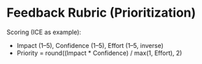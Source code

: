 # Feedback Rubric (Prioritization)
Scoring (ICE as example):
- Impact (1–5), Confidence (1–5), Effort (1–5, inverse)
- Priority = round((Impact * Confidence) / max(1, Effort), 2)

